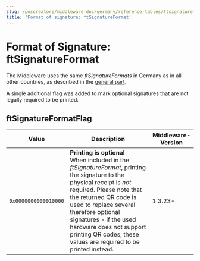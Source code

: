 ```yaml
---
slug: /poscreators/middleware-doc/germany/reference-tables/ftsignatureformat
title: 'Format of signature: ftSignatureFormat'
---
```


# Format of Signature: ftSignatureFormat
The Middleware uses the same _ftSignatureFormats_ in Germany as in all other countries, as described in the [general part](../../general/reference-tables/reference-tables.md#format-of-signature-ftsignatureformat). 

A single additional flag was added to mark optional signatures that are not legally required to be printed.

## ftSignatureFormatFlag

| Value | Description | Middleware-Version | 
|-------|-------------|--------------------|
| `0x0000000000010000` | **Printing is optional** <br />When included in the _ftSignatureFormat_, printing the signature to the physical receipt is _not_ required. Please note that the returned QR code is used to replace several therefore optional signatures - if the used hardware does not support printing QR codes, these values are required to be printed instead. | 1.3.23- |